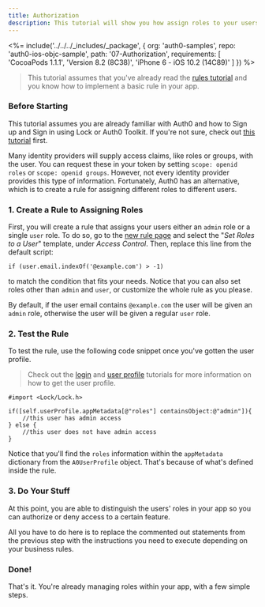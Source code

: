 ```yaml
---
title: Authorization
description: This tutorial will show you how assign roles to your users, and use those claims to authorize or deny a user to perform certain actions in the app.
---
```


<%= include('../../../_includes/_package', {
  org: 'auth0-samples',
  repo: 'auth0-ios-objc-sample',
  path: '07-Authorization',
  requirements: [
    'CocoaPods 1.1.1',
    'Version 8.2 (8C38)',
    'iPhone 6 - iOS 10.2 (14C89)'
  ]
}) %>

> This tutorial assumes that you've already read the [rules tutorial](/quickstart/native/ios-objc/06-rules) and you know how to implement a basic rule in your app.

### Before Starting

This tutorial assumes you are already familiar with Auth0 and how to Sign up and Sign in using Lock or Auth0 Toolkit. If you're not sure, check out [this tutorial](/quickstart/native/ios-objc/01-login) first.

Many identity providers will supply access claims, like roles or groups, with the user. You can request these in your token by setting `scope: openid roles` or `scope: openid groups`. However, not every identity provider provides this type of information. Fortunately, Auth0 has an alternative, which is to create a rule for assigning different roles to different users.

### 1. Create a Rule to Assigning Roles

First, you will create a rule that assigns your users either an `admin` role or a single `user` role. To do so, go to the [new rule page](${manage_url}/#/rules/new) and select the "*Set Roles to a User*" template, under *Access Control*. Then, replace this line from the default script:

```
if (user.email.indexOf('@example.com') > -1)
```

to match the condition that fits your needs. Notice that you can also set  roles other than `admin` and `user`, or customize the whole rule as you please.

By default, if the user email contains `@example.com` the user will be given an `admin` role, otherwise the user will be given a regular `user` role.

### 2. Test the Rule

To test the rule, use the following code snippet once you've gotten the user profile.

> Check out the [login](/quickstart/native/ios-objc/01-login) and [user profile](/quickstart/native/ios-objc/04-user-profile) tutorials for more information on how to get the user profile.

```objc
#import <Lock/Lock.h>
```

```objc
if([self.userProfile.appMetadata[@"roles"] containsObject:@"admin"]){
    //this user has admin access
} else {
    //this user does not have admin access
}
```

Notice that you'll find the `roles` information within the `appMetadata` dictionary from the `A0UserProfile` object. That's because of what's defined inside the rule.

### 3. Do Your Stuff

At this point, you are able to distinguish the users' roles in your app so you can authorize or deny access to a certain feature.

All you have to do here is to replace the commented out statements from the previous step with the instructions you need to execute depending on your business rules.

### Done!

That's it. You're already managing roles within your app, with a few simple steps.
